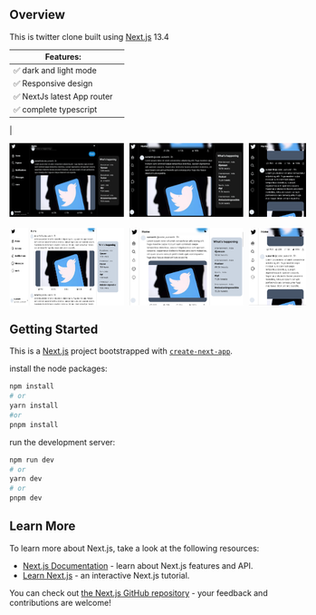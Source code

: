 ## Overview
This is twitter clone built using [Next.js](https://nextjs.org/) 13.4

Features: | <p></p>
--------- | --------
 |✅ dark and light mode 
 |✅ Responsive design
 |✅ NextJs latest App router
 |✅ complete typescript
 |
<div style='display:flex; gap:10px'>
<img src='./src/assets/twitter-desktop-dark.png' width='40%'>
<img src='./src/assets/twitter-tablet-dark.png' width='40%'>
<img src='./src/assets/twitter-mobile-dark.png' width='20%'>
</div>
<div style='display:flex; gap:10px; margin-top:20px'>
<img src='./src/assets/twitter-desktop-light.png' width='40%'>
<img src='./src/assets/twitter-tablet-light.png' width='40%'>
<img src='./src/assets/twitter-mobile-light.png' width='20%'>
</div>
  
 
  


## Getting Started

This is a [Next.js](https://nextjs.org/) project bootstrapped with [`create-next-app`](https://github.com/vercel/next.js/tree/canary/packages/create-next-app).

install the node packages:
```bash
npm install
# or
yarn install
#or
pnpm install
```

run the development server:

```bash
npm run dev
# or
yarn dev
# or
pnpm dev
```



## Learn More

To learn more about Next.js, take a look at the following resources:

- [Next.js Documentation](https://nextjs.org/docs) - learn about Next.js features and API.
- [Learn Next.js](https://nextjs.org/learn) - an interactive Next.js tutorial.

You can check out [the Next.js GitHub repository](https://github.com/vercel/next.js/) - your feedback and contributions are welcome!
